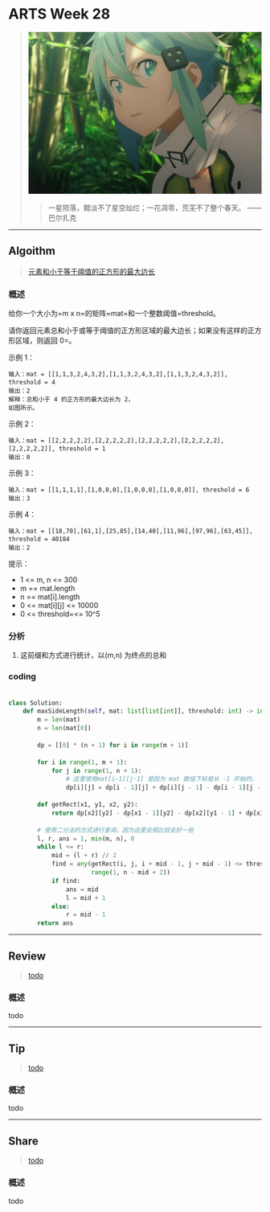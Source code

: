 # ARTS Week 28

> ![](https://github.com/Carmenliukang/ARTS/blob/master/image/28/1.jpg)
>> 一星陨落，黯淡不了星空灿烂；一花凋零，荒芜不了整个春天。
> > ——巴尔扎克

***

## Algoithm

> [元素和小于等于阈值的正方形的最大边长](https://leetcode-cn.com/problems/maximum-side-length-of-a-square-with-sum-less-than-or-equal-to-threshold)

### 概述

给你一个大小为=m x n=的矩阵=mat=和一个整数阈值=threshold。

请你返回元素总和小于或等于阈值的正方形区域的最大边长；如果没有这样的正方形区域，则返回 0=。

示例 1：

    输入：mat = [[1,1,3,2,4,3,2],[1,1,3,2,4,3,2],[1,1,3,2,4,3,2]], threshold = 4 
    输出：2 
    解释：总和小于 4 的正方形的最大边长为 2，
    如图所示。

示例 2：

    输入：mat = [[2,2,2,2,2],[2,2,2,2,2],[2,2,2,2,2],[2,2,2,2,2],[2,2,2,2,2]], threshold = 1 
    输出：0

示例 3：

    输入：mat = [[1,1,1,1],[1,0,0,0],[1,0,0,0],[1,0,0,0]], threshold = 6 
    输出：3

示例 4：

    输入：mat = [[18,70],[61,1],[25,85],[14,40],[11,96],[97,96],[63,45]], threshold = 40184 
    输出：2

提示：

* 1 <= m, n <= 300
* m == mat.length
* n == mat[i].length
* 0 <= mat[i][j] <= 10000
* 0 <= threshold=<= 10^5

### 分析

1. 这前缀和方式进行统计，以(m,n) 为终点的总和

### coding

```python

class Solution:
    def maxSideLength(self, mat: list[list[int]], threshold: int) -> int:
        m = len(mat)
        n = len(mat[0])

        dp = [[0] * (n + 1) for i in range(m + 1)]

        for i in range(1, m + 1):
            for j in range(1, n + 1):
                # 这里使用mat[i-1][j-1] 是因为 mat 数组下标是从 -1 开始的。
                dp[i][j] = dp[i - 1][j] + dp[i][j - 1] - dp[i - 1][j - 1] + mat[i - 1][j - 1]

        def getRect(x1, y1, x2, y2):
            return dp[x2][y2] - dp[x1 - 1][y2] - dp[x2][y1 - 1] + dp[x1 - 1][y1 - 1]

        # 使用二分法的方式进行查询，因为这里会相比较会好一些
        l, r, ans = 1, min(m, n), 0
        while l <= r:
            mid = (l + r) // 2
            find = any(getRect(i, j, i + mid - 1, j + mid - 1) <= threshold for i in range(1, m - mid + 2) for j in
                       range(1, n - mid + 2))
            if find:
                ans = mid
                l = mid + 1
            else:
                r = mid - 1
        return ans

```

***

## Review

> [todo](todo)

### 概述

todo

***

## Tip

> [todo](todo)

### 概述

todo

***

## Share

> [todo](todo)

### 概述

todo